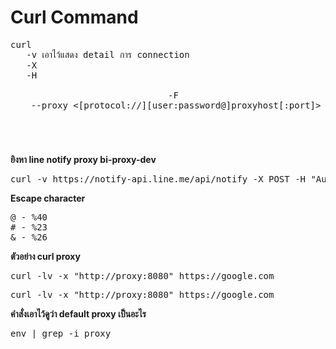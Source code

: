 # **Curl Command**
<pre>
curl <url> 
   -v เอาไว้แสดง detail การ connection
   -X <GET, POST> 
   -H <header>
   -F <body>
   --proxy <[protocol://][user:password@]proxyhost[:port]>
</pre>

**ยิงหา line notify proxy bi-proxy-dev**

<pre>
curl -v https://notify-api.line.me/api/notify -X POST -H "Authorization: Bearer 4AGkJ9hkli78oV7I2XSXiJW2hxIPDxMLYakxc8WR1bq" -F "message=line test bi-proxy" --proxy "http://proxy:8080"
</pre>


**Escape character**
<pre>
@ - %40
# - %23
& - %26
</pre>


**ตัวอย่าง curl proxy**
<pre>
curl -lv -x "http://proxy:8080" https://google.com
</pre>

<pre>
curl -lv -x "http://proxy:8080" https://google.com
</pre>


**คำสั่งเอาไว้ดูว่า default proxy เป็นอะไร**
<pre>
env | grep -i proxy
</pre>